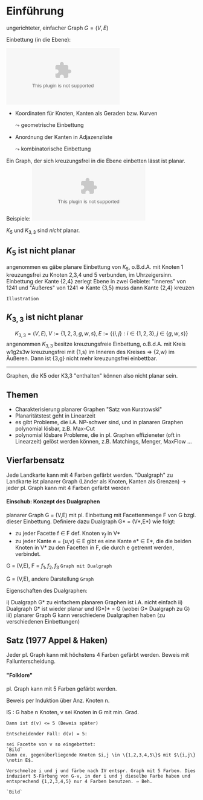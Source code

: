 # Einführung

ungerichteter, einfacher Graph $G = (V,E)$

Einbettung (in die Ebene):

![Einbettung von $K_{2,3}$](graphs/k23.dot)

- Koordinaten für Knoten, Kanten als Geraden bzw. Kurven

    $\leadsto$ geometrische Einbettung

- Anordnung der Kanten in Adjazenzliste

    $\leadsto$ kombinatorische Einbettung

Ein Graph, der sich kreuzungsfrei  in die Ebene einbetten lässt ist planar. Beispiele: ![Beispiele](graphs/k4k5.dot)

$K_5$ und $K_{3,3}$ sind *nicht* planar.

## $K_5$ ist nicht planar
angenommen es gäbe planare Einbettung von $K_5$, o.B.d.A. mit Knoten 1 kreuzungsfrei zu Knoten 2,3,4 und 5 verbunden, im Uhrzeigersinn. Einbettung der Kante {2,4} zerlegt Ebene in zwei Gebiete:
"Inneres" von 1241 und "Äußeres" von 1241
⇒ Kante {3,5} muss dann Kante {2,4} kreuzen

`Illustration`

## $K_{3,3}$ ist nicht planar
$$K_{3,3} = (V,E), V := \{1,2,3,g,w,s\}, E := \{\{i,j\}: i \in \{1,2,3\}, j \in \{g,w,s\}\}$$
angenommen $K_{3,3}$ besitze kreuzungsfreie Einbettung, o.B.d.A. mit Kreis w1g2s3w kreuzungsfrei mit {1,s} im Inneren des Kreises
⇒ {2,w} im Äußeren.
Dann ist {3,g} nicht mehr kreuzungsfrei einbettbar.

---

Graphen, die K5 oder K3,3 "enthalten" können also nicht planar sein.

## Themen
- Charakterisierung planarer Graphen "Satz von Kuratowski"
- Planaritätstest geht in Linearzeit
- es gibt Probleme, die i.A. NP-schwer sind, und in planaren Graphen polynomial lösbar, z.B. Max-Cut
- polynomial lösbare Probleme, die in pl. Graphen effizieneter (oft in Linearzeit) gelöst werden können, z.B. Matchings, Menger, MaxFlow ...

## Vierfarbensatz
Jede Landkarte kann mit 4 Farben gefärbt werden. "Dualgraph" zu Landkarte ist planarer Graph (Länder als Knoten, Kanten als Grenzen) -> jeder pl. Graph kann mit 4 Farben gefärbt werden


#### Einschub: Konzept des Dualgraphen
planarer Graph G = (V,E) mit pl. Einbettung mit Facettenmenge F von G bzgl. dieser Einbettung.
Definiere dazu Dualgraph G* = (V*,E*) wie folgt:
- zu jeder Facette f $\in$ F def. Knoten $v_f$ in V\*
- zu jeder Kante e = {u,v} $\in$ E gibt es eine Kante e\* $\in$ E\*, die die beiden Knoten in V\* zu den Facetten in F, die durch e getrennt werden, verbindet. 

G = (V,E), F = ${f_1,f_2,f_3}$ `Graph mit Dualgraph`

G = (V,E), andere Darstellung `Graph`

Eigenschaften des Dualgraphen:

i) Dualgraph G* zu einfachem planaren Graphen ist i.A. nicht einfach
ii) Dualgraph G* ist wieder planar und (G\*)\* = G (wobei G* Dualgraph zu G)
iii) planarer Graph G kann verschiedene Dualgraphen haben (zu verschiedenen Einbettungen)


## Satz (1977 Appel & Haken)
Jeder pl. Graph kann mit höchstens 4 Farben gefärbt werden.
Beweis mit Fallunterscheidung.

#### "Folklore"
pl. Graph kann mit 5 Farben gefärbt werden.

Beweis per Induktion über Anz. Knoten n.

IS
:	G habe n Knoten, v sei Knoten in G mit min. Grad.

	Dann ist d(v) <= 5 (Beweis später)

	Entscheidender Fall: d(v) = 5:

	sei Facette von v so eingebettet:
	`Bild`
	Dann ex. gegenüberliegende Knoten $i,j \in \{1,2,3,4,5\}$ mit $\{i,j\} \notin E$.

	Verschmelze i und j und färbe nach IV entspr. Graph mit 5 Farben. Dies induziert 5-Färbung von G-v, in der i und j dieselbe Farbe haben und entsprechend {1,2,3,4,5} nur 4 Farben benutzen. ⇒ Beh.

	`Bild`

